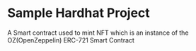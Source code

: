 # Sample Hardhat Project

A Smart contract used to mint NFT which is an instance of the OZ(OpenZeppelin) ERC-721 Smart Contract

